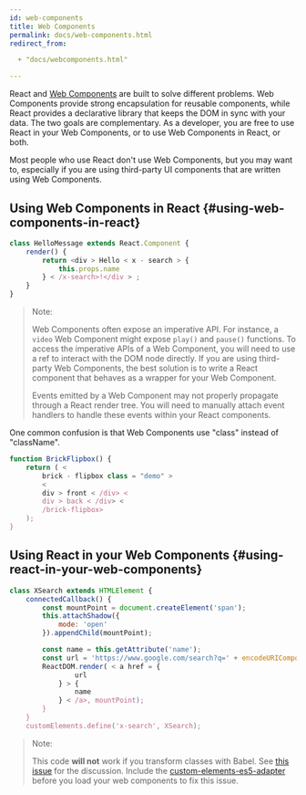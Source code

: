```yaml
---
id: web-components
title: Web Components
permalink: docs/web-components.html
redirect_from:

  + "docs/webcomponents.html"

---
```


React and [Web Components](https://developer.mozilla.org/en-US/docs/Web/Web_Components) are built to solve different problems.  Web Components provide strong encapsulation for reusable components, while React provides a declarative library that keeps the DOM in sync with your data. The two goals are complementary. As a developer, you are free to use React in your Web Components, or to use Web Components in React, or both.

Most people who use React don't use Web Components, but you may want to, especially if you are using third-party UI components that are written using Web Components.

## Using Web Components in React {#using-web-components-in-react}

``` javascript
class HelloMessage extends React.Component {
    render() {
        return <div > Hello < x - search > {
            this.props.name
        } < /x-search>!</div > ;
    }
}
```

> Note:
>
> Web Components often expose an imperative API. For instance, a `video` Web Component might expose `play()` and `pause()` functions. To access the imperative APIs of a Web Component, you will need to use a ref to interact with the DOM node directly. If you are using third-party Web Components, the best solution is to write a React component that behaves as a wrapper for your Web Component.
>
> Events emitted by a Web Component may not properly propagate through a React render tree.
> You will need to manually attach event handlers to handle these events within your React components.

One common confusion is that Web Components use "class" instead of "className".

``` javascript
function BrickFlipbox() {
    return ( <
        brick - flipbox class = "demo" >
        <
        div > front < /div> <
        div > back < /div> <
        /brick-flipbox>
    );
}
```

## Using React in your Web Components {#using-react-in-your-web-components}

``` javascript
class XSearch extends HTMLElement {
    connectedCallback() {
        const mountPoint = document.createElement('span');
        this.attachShadow({
            mode: 'open'
        }).appendChild(mountPoint);

        const name = this.getAttribute('name');
        const url = 'https://www.google.com/search?q=' + encodeURIComponent(name);
        ReactDOM.render( < a href = {
                url
            } > {
                name
            } < /a>, mountPoint);
        }
    }
    customElements.define('x-search', XSearch);
```

> Note:
>
> This code **will not** work if you transform classes with Babel. See [this issue](https://github.com/w3c/webcomponents/issues/587) for the discussion.
> Include the [custom-elements-es5-adapter](https://github.com/webcomponents/polyfills/tree/master/packages/webcomponentsjs#custom-elements-es5-adapterjs) before you load your web components to fix this issue.
